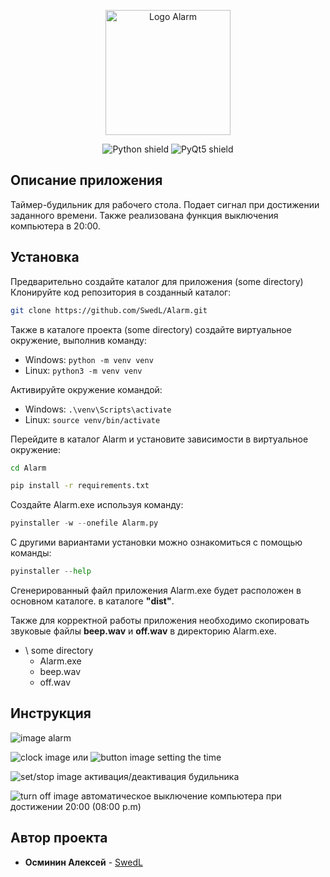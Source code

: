 <p align="center"><img src="https://i.ibb.co/58vsw4K/Alarm.png" width="200"  alt="Logo Alarm" border="0"></p>

<p align="center">
<img src="https://img.shields.io/badge/Pyhton-3.11-orange" alt="Python shield" border="0">
<img src="https://img.shields.io/badge/PyQt5-5.15.10-D1FF4F" alt="PyQt5 shield" border="0">
</p>

## Описание приложения
Таймер-будильник для рабочего стола. Подает сигнал при достижении заданного времени. Также реализована функция выключения компьютера в 20:00.

## Установка
Предварительно создайте каталог для приложения (some directory)<br>
Клонируйте код репозитория в созданный каталог:
```sh
git clone https://github.com/SwedL/Alarm.git
```
Также в каталоге проекта (some directory) создайте виртуальное окружение, выполнив команду:

- Windows: `python -m venv venv`
- Linux: `python3 -m venv venv`

Активируйте окружение командой:

- Windows: `.\venv\Scripts\activate`
- Linux: `source venv/bin/activate`

Перейдите в каталог Alarm и установите зависимости в виртуальное окружение:
```sh
cd Alarm
```
```sh
pip install -r requirements.txt
```
Создайте Alarm.exe используя команду:
```python
pyinstaller -w --onefile Alarm.py 
```
С другими вариантами установки можно ознакомиться с помощью команды:
```python
pyinstaller --help
```
Сгенерированный файл приложения Alarm.exe будет расположен в основном каталоге.
в каталоге **"dist"**.

Также для корректной работы приложения необходимо скопировать звуковые файлы **beep.wav** и **off.wav** в директорию Alarm.exe.

+ \ some directory
  + Alarm.exe
  + beep.wav
  + off.wav

## Инструкция
![](https://i.ibb.co/QMyfKn8/image-alarm.png "image alarm")

![](https://i.ibb.co/tQJztCb/2023-12-06-20-41-45-8.png "clock image") или ![](https://i.ibb.co/jLxLjr6/2023-12-06-20-41-45-5.png "button image") setting the time

![](https://i.ibb.co/HhnWnwJ/2023-12-06-20-41-45-7.png "set/stop image") активация/деактивация будильника

![](https://i.ibb.co/ZN5Y3S8/2023-12-06-20-41-45-4.png "turn off image") автоматическое выключение компьютера при достижении 20:00 (08:00 p.m)

## Автор проекта
* **Осминин Алексей** - [SwedL](https://github.com/SwedL)
